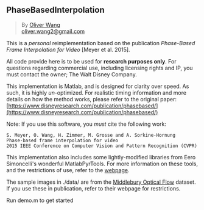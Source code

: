 ## PhaseBasedInterpolation
>By [Oliver Wang ](http://www.oliverwang.info)  
oliver.wang2@gmail.com

This is a *personal* reimplementation based on the publication *Phase-Based Frame Interpolation for Video* [Meyer et al. 2015]. 

All code provide here is to be used for **research purposes only**. For questions regarding commercial use, including licensing rights and IP, you must contact the owner; The Walt Disney Company.

This implementation is Matlab, and is designed for clarity over speed. As such, it is highly *un*-optimized. For realistic timing information and more details on how the method works,  please refer to the original paper:
[https://www.disneyresearch.com/publication/phasebased/](https://www.disneyresearch.com/publication/phasebased/)

Note: If you use this software, you *must* cite the following work: 

    S. Meyer, O. Wang, H. Zimmer, M. Grosse and A. Sorkine-Hornung
    Phase-based frame interpolation for video
    2015 IEEE Conference on Computer Vision and Pattern Recognition (CVPR)

This implementation also includes some lightly-modified libraries from Eero Simoncelli's wonderful MatlabPyrTools. For more information on these tools, and the restrictions of use, refer to the [webpage](https://github.com/LabForComputationalVision/matlabPyrTools).

The sample images in ./data/ are from the [Middlebury Optical Flow](http://vision.middlebury.edu/flow/) dataset. If you use these in publication, refer to their webpage for restrictions.

Run demo.m to get started
